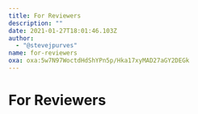 ```yaml
---
title: For Reviewers
description: ""
date: 2021-01-27T18:01:46.103Z
author:
  - "@stevejpurves"
name: for-reviewers
oxa: oxa:5w7N97WoctdHdShYPn5p/Hka17xyMAD27aGY2DEGk
---
```


# For Reviewers



